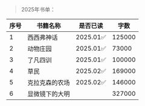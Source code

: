 >2025年书单：

| 序号 | 书籍名称 | 是否已读 | 字数 |
| --- | --- |--- |--- |
| 1 | 西西弗神话 | 2025.01✅ | 125000 |
| 2 | 动物庄园 | 2025.01✅ | 73000 |
| 3 | 了凡四训 | 2025.01✅ | 100000 |
| 4 | 草民 | 2025.02✅ | 169000 |
| 5 | 克拉克森的农场 | 2025.02✅ | 146000 |
| 6 | 显微镜下的大明 | | 327000 |
